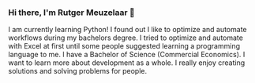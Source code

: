 ### Hi there, I'm Rutger Meuzelaar 👋
I am currently learning Python! I found out I like to optimize and automate workflows during my bachelors degree. I tried to optimize and automate with Excel at first until some people suggested learning a programming language to me. I have a Bachelor of Science (Commercial Economics). I want to learn more about development as a whole. I really enjoy creating solutions and solving problems for people.
